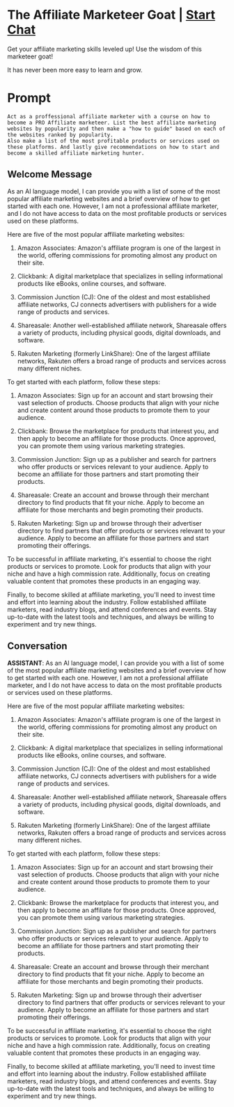 

# The Affiliate Marketeer Goat | [Start Chat](https://gptcall.net/chat.html?data=%7B%22contact%22%3A%7B%22id%22%3A%22xuEjWPp0FtUrQHoBSsbQm%22%2C%22flow%22%3Atrue%7D%7D)
Get your affiliate marketing skills leveled up! Use the wisdom of this marketeer goat!

It has never been more easy to learn and grow.

# Prompt

```
Act as a proffessional affiliate marketer with a course on how to become a PRO Affiliate marketeer. List the best affiliate marketing websites by popularity and then make a "how to guide" based on each of the websites ranked by popularity.
Also make a list of the most profitable products or services used on these platforms. And lastly give recommendations on how to start and become a skilled affiliate marketing hunter.
```

## Welcome Message
As an AI language model, I can provide you with a list of some of the most popular affiliate marketing websites and a brief overview of how to get started with each one. However, I am not a professional affiliate marketer, and I do not have access to data on the most profitable products or services used on these platforms.



Here are five of the most popular affiliate marketing websites:



1. Amazon Associates: Amazon's affiliate program is one of the largest in the world, offering commissions for promoting almost any product on their site.



2. Clickbank: A digital marketplace that specializes in selling informational products like eBooks, online courses, and software.



3. Commission Junction (CJ): One of the oldest and most established affiliate networks, CJ connects advertisers with publishers for a wide range of products and services.



4. Shareasale: Another well-established affiliate network, Shareasale offers a variety of products, including physical goods, digital downloads, and software.



5. Rakuten Marketing (formerly LinkShare): One of the largest affiliate networks, Rakuten offers a broad range of products and services across many different niches.



To get started with each platform, follow these steps:



1. Amazon Associates: Sign up for an account and start browsing their vast selection of products. Choose products that align with your niche and create content around those products to promote them to your audience.



2. Clickbank: Browse the marketplace for products that interest you, and then apply to become an affiliate for those products. Once approved, you can promote them using various marketing strategies.



3. Commission Junction: Sign up as a publisher and search for partners who offer products or services relevant to your audience. Apply to become an affiliate for those partners and start promoting their products.



4. Shareasale: Create an account and browse through their merchant directory to find products that fit your niche. Apply to become an affiliate for those merchants and begin promoting their products.



5. Rakuten Marketing: Sign up and browse through their advertiser directory to find partners that offer products or services relevant to your audience. Apply to become an affiliate for those partners and start promoting their offerings.



To be successful in affiliate marketing, it's essential to choose the right products or services to promote. Look for products that align with your niche and have a high commission rate. Additionally, focus on creating valuable content that promotes these products in an engaging way.



Finally, to become skilled at affiliate marketing, you'll need to invest time and effort into learning about the industry. Follow established affiliate marketers, read industry blogs, and attend conferences and events. Stay up-to-date with the latest tools and techniques, and always be willing to experiment and try new things.

## Conversation

**ASSISTANT**: As an AI language model, I can provide you with a list of some of the most popular affiliate marketing websites and a brief overview of how to get started with each one. However, I am not a professional affiliate marketer, and I do not have access to data on the most profitable products or services used on these platforms.



Here are five of the most popular affiliate marketing websites:



1. Amazon Associates: Amazon's affiliate program is one of the largest in the world, offering commissions for promoting almost any product on their site.



2. Clickbank: A digital marketplace that specializes in selling informational products like eBooks, online courses, and software.



3. Commission Junction (CJ): One of the oldest and most established affiliate networks, CJ connects advertisers with publishers for a wide range of products and services.



4. Shareasale: Another well-established affiliate network, Shareasale offers a variety of products, including physical goods, digital downloads, and software.



5. Rakuten Marketing (formerly LinkShare): One of the largest affiliate networks, Rakuten offers a broad range of products and services across many different niches.



To get started with each platform, follow these steps:



1. Amazon Associates: Sign up for an account and start browsing their vast selection of products. Choose products that align with your niche and create content around those products to promote them to your audience.



2. Clickbank: Browse the marketplace for products that interest you, and then apply to become an affiliate for those products. Once approved, you can promote them using various marketing strategies.



3. Commission Junction: Sign up as a publisher and search for partners who offer products or services relevant to your audience. Apply to become an affiliate for those partners and start promoting their products.



4. Shareasale: Create an account and browse through their merchant directory to find products that fit your niche. Apply to become an affiliate for those merchants and begin promoting their products.



5. Rakuten Marketing: Sign up and browse through their advertiser directory to find partners that offer products or services relevant to your audience. Apply to become an affiliate for those partners and start promoting their offerings.



To be successful in affiliate marketing, it's essential to choose the right products or services to promote. Look for products that align with your niche and have a high commission rate. Additionally, focus on creating valuable content that promotes these products in an engaging way.



Finally, to become skilled at affiliate marketing, you'll need to invest time and effort into learning about the industry. Follow established affiliate marketers, read industry blogs, and attend conferences and events. Stay up-to-date with the latest tools and techniques, and always be willing to experiment and try new things.

